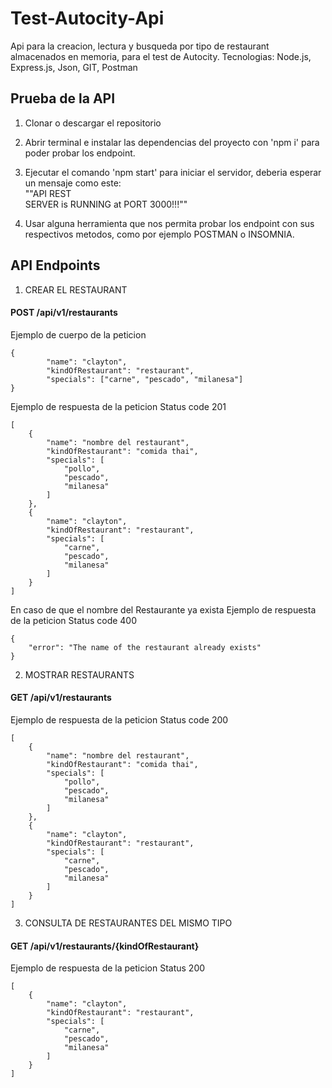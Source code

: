 # Test-Autocity-Api
Api para la creacion, lectura y busqueda por tipo de restaurant almacenados en memoria, para el test de Autocity.
Tecnologias: Node.js, Express.js, Json, GIT, Postman

## Prueba de la API

1.  Clonar o descargar el repositorio 

2.  Abrir terminal e instalar las dependencias del proyecto con 'npm i' para poder probar los endpoint.

3.  Ejecutar el comando 'npm start' para iniciar el servidor, deberia esperar un mensaje como este:   
""API REST   
SERVER is RUNNING at PORT 3000!!!""

4.  Usar alguna herramienta que nos permita probar los endpoint con sus respectivos metodos, como por ejemplo POSTMAN o INSOMNIA.


##  API Endpoints

1.   CREAR EL RESTAURANT
     
#### POST /api/v1/restaurants

Ejemplo de cuerpo de la peticion 

~~~
{
        "name": "clayton",
        "kindOfRestaurant": "restaurant",
        "specials": ["carne", "pescado", "milanesa"]
}
~~~

Ejemplo de respuesta de la peticion
Status code 201

~~~
[
    {
        "name": "nombre del restaurant",
        "kindOfRestaurant": "comida thai",
        "specials": [
            "pollo",
            "pescado",
            "milanesa"
        ]
    },
    {
        "name": "clayton",
        "kindOfRestaurant": "restaurant",
        "specials": [
            "carne",
            "pescado",
            "milanesa"
        ]
    }
]
~~~

En caso de que el nombre del Restaurante ya exista
Ejemplo de respuesta de la peticion
Status code 400

~~~
{
    "error": "The name of the restaurant already exists"
}
~~~

2. MOSTRAR RESTAURANTS

#### GET /api/v1/restaurants

Ejemplo de respuesta de la peticion
Status code 200
~~~
[
    {
        "name": "nombre del restaurant",
        "kindOfRestaurant": "comida thai",
        "specials": [
            "pollo",
            "pescado",
            "milanesa"
        ]
    },
    {
        "name": "clayton",
        "kindOfRestaurant": "restaurant",
        "specials": [
            "carne",
            "pescado",
            "milanesa"
        ]
    }
]
~~~

3. CONSULTA DE RESTAURANTES DEL MISMO TIPO

#### GET /api/v1/restaurants/{kindOfRestaurant}

Ejemplo de respuesta de la peticion
Status 200

~~~
[
    {
        "name": "clayton",
        "kindOfRestaurant": "restaurant",
        "specials": [
            "carne",
            "pescado",
            "milanesa"
        ]
    }
]
~~~

